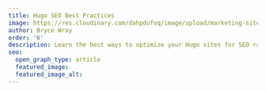 ```yaml
---
title: Hugo SEO Best Practices
image: https://res.cloudinary.com/dahpdufoq/image/upload/marketing-site/hugo-seo-resize.png
author: Bryce Wray
order: '6'
description: Learn the best ways to optimize your Hugo sites for SEO ranking.
seo:
  open_graph_type: article
  featured_image:
  featured_image_alt:
---
```

